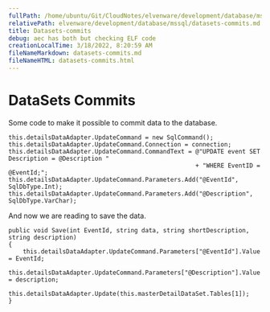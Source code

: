 ```yaml
---
fullPath: /home/ubuntu/Git/CloudNotes/elvenware/development/database/mssql/datasets-commits.md
relativePath: elvenware/development/database/mssql/datasets-commits.md
title: Datasets-commits
debug: aec has both but checking ELF code
creationLocalTime: 3/18/2022, 8:20:59 AM
fileNameMarkdown: datasets-commits.md
fileNameHTML: datasets-commits.html
---
```


<!-- toc -->
<!-- tocstop -->

DataSets Commits
================

Some code to make it possible to commit data to the database.

``` {.csharpcode}
this.detailsDataAdapter.UpdateCommand = new SqlCommand();
this.detailsDataAdapter.UpdateCommand.Connection = connection;
this.detailsDataAdapter.UpdateCommand.CommandText = @"UPDATE event SET Description = @Description "
                                                    + "WHERE EventID = @EventId;";
this.detailsDataAdapter.UpdateCommand.Parameters.Add("@EventId", SqlDbType.Int);
this.detailsDataAdapter.UpdateCommand.Parameters.Add("@Description", SqlDbType.VarChar);
```

And now we are reading to save the data.

``` {.csharpcode}
public void Save(int EventId, string data, string shortDescription, string description)
{
    this.detailsDataAdapter.UpdateCommand.Parameters["@EventId"].Value = EventId; 
    this.detailsDataAdapter.UpdateCommand.Parameters["@Description"].Value = description; 
    this.detailsDataAdapter.Update(this.masterDetailDataSet.Tables[1]);    
}
```

